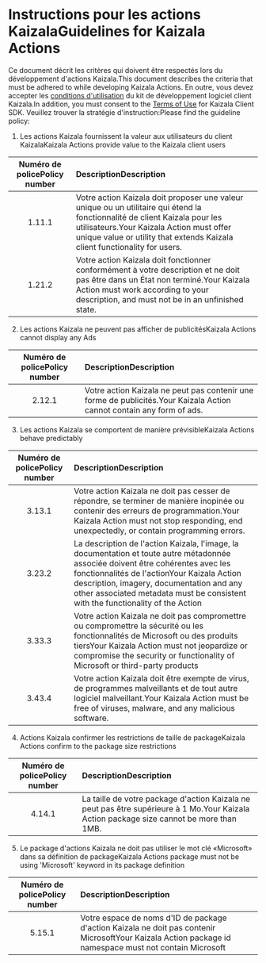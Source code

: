 # <a name="guidelines-for-kaizala-actions"></a><span data-ttu-id="2e2b4-101">Instructions pour les actions Kaizala</span><span class="sxs-lookup"><span data-stu-id="2e2b4-101">Guidelines for Kaizala Actions</span></span>

<span data-ttu-id="2e2b4-102">Ce document décrit les critères qui doivent être respectés lors du développement d'actions Kaizala.</span><span class="sxs-lookup"><span data-stu-id="2e2b4-102">This document describes the criteria that must be adhered to while developing Kaizala Actions.</span></span> <span data-ttu-id="2e2b4-103">En outre, vous devez accepter les [conditions d'utilisation]() du kit de développement logiciel client Kaizala.</span><span class="sxs-lookup"><span data-stu-id="2e2b4-103">In addition, you must consent to the [Terms of Use]() for Kaizala Client SDK.</span></span> <span data-ttu-id="2e2b4-104">Veuillez trouver la stratégie d'instruction:</span><span class="sxs-lookup"><span data-stu-id="2e2b4-104">Please find the guideline policy:</span></span>

1.  <span data-ttu-id="2e2b4-105">Les actions Kaizala fournissent la valeur aux utilisateurs du client Kaizala</span><span class="sxs-lookup"><span data-stu-id="2e2b4-105">Kaizala Actions provide value to the Kaizala client users</span></span>

| <span data-ttu-id="2e2b4-106">Numéro de police</span><span class="sxs-lookup"><span data-stu-id="2e2b4-106">Policy number</span></span> | <span data-ttu-id="2e2b4-107">Description</span><span class="sxs-lookup"><span data-stu-id="2e2b4-107">Description</span></span> |
| :---: | :--- |
|<span data-ttu-id="2e2b4-108">1.1</span><span class="sxs-lookup"><span data-stu-id="2e2b4-108">1.1</span></span>|<span data-ttu-id="2e2b4-109">Votre action Kaizala doit proposer une valeur unique ou un utilitaire qui étend la fonctionnalité de client Kaizala pour les utilisateurs.</span><span class="sxs-lookup"><span data-stu-id="2e2b4-109">Your Kaizala Action must offer unique value or utility that extends Kaizala client functionality for users.</span></span>|
|<span data-ttu-id="2e2b4-110">1.2</span><span class="sxs-lookup"><span data-stu-id="2e2b4-110">1.2</span></span>|<span data-ttu-id="2e2b4-111">Votre action Kaizala doit fonctionner conformément à votre description et ne doit pas être dans un État non terminé.</span><span class="sxs-lookup"><span data-stu-id="2e2b4-111">Your Kaizala Action must work according to your description, and must not be in an unfinished state.</span></span>|

2.  <span data-ttu-id="2e2b4-112">Les actions Kaizala ne peuvent pas afficher de publicités</span><span class="sxs-lookup"><span data-stu-id="2e2b4-112">Kaizala Actions cannot display any Ads</span></span>

| <span data-ttu-id="2e2b4-113">Numéro de police</span><span class="sxs-lookup"><span data-stu-id="2e2b4-113">Policy number</span></span> | <span data-ttu-id="2e2b4-114">Description</span><span class="sxs-lookup"><span data-stu-id="2e2b4-114">Description</span></span> |
| :---: | :--- |
|<span data-ttu-id="2e2b4-115">2.1</span><span class="sxs-lookup"><span data-stu-id="2e2b4-115">2.1</span></span>|<span data-ttu-id="2e2b4-116">Votre action Kaizala ne peut pas contenir une forme de publicités.</span><span class="sxs-lookup"><span data-stu-id="2e2b4-116">Your Kaizala Action cannot contain any form of ads.</span></span>|

3.  <span data-ttu-id="2e2b4-117">Les actions Kaizala se comportent de manière prévisible</span><span class="sxs-lookup"><span data-stu-id="2e2b4-117">Kaizala Actions behave predictably</span></span>

| <span data-ttu-id="2e2b4-118">Numéro de police</span><span class="sxs-lookup"><span data-stu-id="2e2b4-118">Policy number</span></span> | <span data-ttu-id="2e2b4-119">Description</span><span class="sxs-lookup"><span data-stu-id="2e2b4-119">Description</span></span> |
| :---: | :--- |
|<span data-ttu-id="2e2b4-120">3.1</span><span class="sxs-lookup"><span data-stu-id="2e2b4-120">3.1</span></span>|<span data-ttu-id="2e2b4-121">Votre action Kaizala ne doit pas cesser de répondre, se terminer de manière inopinée ou contenir des erreurs de programmation.</span><span class="sxs-lookup"><span data-stu-id="2e2b4-121">Your Kaizala Action must not stop responding, end unexpectedly, or contain programming errors.</span></span>|
|<span data-ttu-id="2e2b4-122">3.2</span><span class="sxs-lookup"><span data-stu-id="2e2b4-122">3.2</span></span>|<span data-ttu-id="2e2b4-123">La description de l'action Kaizala, l'image, la documentation et toute autre métadonnée associée doivent être cohérentes avec les fonctionnalités de l'action</span><span class="sxs-lookup"><span data-stu-id="2e2b4-123">Your Kaizala Action description, imagery, documentation and any other associated metadata must be consistent with the functionality of the Action</span></span>|
|<span data-ttu-id="2e2b4-124">3.3</span><span class="sxs-lookup"><span data-stu-id="2e2b4-124">3.3</span></span>|<span data-ttu-id="2e2b4-125">Votre action Kaizala ne doit pas compromettre ou compromettre la sécurité ou les fonctionnalités de Microsoft ou des produits tiers</span><span class="sxs-lookup"><span data-stu-id="2e2b4-125">Your Kaizala Action must not jeopardize or compromise the security or functionality of Microsoft or third-party products</span></span>|
|<span data-ttu-id="2e2b4-126">3.4</span><span class="sxs-lookup"><span data-stu-id="2e2b4-126">3.4</span></span>|<span data-ttu-id="2e2b4-127">Votre action Kaizala doit être exempte de virus, de programmes malveillants et de tout autre logiciel malveillant.</span><span class="sxs-lookup"><span data-stu-id="2e2b4-127">Your Kaizala Action must be free of viruses, malware, and any malicious software.</span></span>|

4. <span data-ttu-id="2e2b4-128">Actions Kaizala confirmer les restrictions de taille de package</span><span class="sxs-lookup"><span data-stu-id="2e2b4-128">Kaizala Actions confirm to the package size restrictions</span></span> 

| <span data-ttu-id="2e2b4-129">Numéro de police</span><span class="sxs-lookup"><span data-stu-id="2e2b4-129">Policy number</span></span> | <span data-ttu-id="2e2b4-130">Description</span><span class="sxs-lookup"><span data-stu-id="2e2b4-130">Description</span></span> |
| :---: | :--- |
|<span data-ttu-id="2e2b4-131">4.1</span><span class="sxs-lookup"><span data-stu-id="2e2b4-131">4.1</span></span>|<span data-ttu-id="2e2b4-132">La taille de votre package d'action Kaizala ne peut pas être supérieure à 1 Mo.</span><span class="sxs-lookup"><span data-stu-id="2e2b4-132">Your Kaizala Action package size cannot be more than 1MB.</span></span>|

5. <span data-ttu-id="2e2b4-133">Le package d'actions Kaizala ne doit pas utiliser le mot clé «Microsoft» dans sa définition de package</span><span class="sxs-lookup"><span data-stu-id="2e2b4-133">Kaizala Actions package must not be using 'Microsoft' keyword in its package definition</span></span>

| <span data-ttu-id="2e2b4-134">Numéro de police</span><span class="sxs-lookup"><span data-stu-id="2e2b4-134">Policy number</span></span> | <span data-ttu-id="2e2b4-135">Description</span><span class="sxs-lookup"><span data-stu-id="2e2b4-135">Description</span></span> |
| :---: | :--- |
|<span data-ttu-id="2e2b4-136">5.1</span><span class="sxs-lookup"><span data-stu-id="2e2b4-136">5.1</span></span>|<span data-ttu-id="2e2b4-137">Votre espace de noms d'ID de package d'action Kaizala ne doit pas contenir Microsoft</span><span class="sxs-lookup"><span data-stu-id="2e2b4-137">Your Kaizala Action package id namespace must not contain Microsoft</span></span>|
